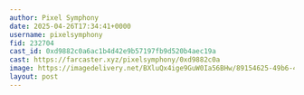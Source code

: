 ```yaml
---
author: Pixel Symphony
date: 2025-04-26T17:34:41+0000
username: pixelsymphony
fid: 232704
cast_id: 0xd9882c0a6ac1b4d42e9b57197fb9d520b4aec19a
cast: https://farcaster.xyz/pixelsymphony/0xd9882c0a
image: https://imagedelivery.net/BXluQx4ige9GuW0Ia56BHw/89154625-49b6-4042-3197-7a3d64482d00/original
layout: post
---
```


<img src='https://imagedelivery.net/BXluQx4ige9GuW0Ia56BHw/89154625-49b6-4042-3197-7a3d64482d00/original' alt='' referrerpolicy='no-referrer'/>
